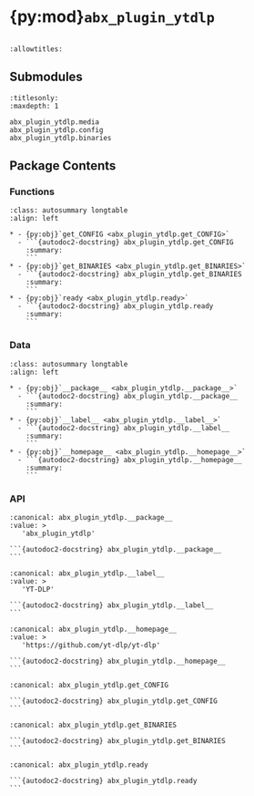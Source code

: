 # {py:mod}`abx_plugin_ytdlp`

```{py:module} abx_plugin_ytdlp
```

```{autodoc2-docstring} abx_plugin_ytdlp
:allowtitles:
```

## Submodules

```{toctree}
:titlesonly:
:maxdepth: 1

abx_plugin_ytdlp.media
abx_plugin_ytdlp.config
abx_plugin_ytdlp.binaries
```

## Package Contents

### Functions

````{list-table}
:class: autosummary longtable
:align: left

* - {py:obj}`get_CONFIG <abx_plugin_ytdlp.get_CONFIG>`
  - ```{autodoc2-docstring} abx_plugin_ytdlp.get_CONFIG
    :summary:
    ```
* - {py:obj}`get_BINARIES <abx_plugin_ytdlp.get_BINARIES>`
  - ```{autodoc2-docstring} abx_plugin_ytdlp.get_BINARIES
    :summary:
    ```
* - {py:obj}`ready <abx_plugin_ytdlp.ready>`
  - ```{autodoc2-docstring} abx_plugin_ytdlp.ready
    :summary:
    ```
````

### Data

````{list-table}
:class: autosummary longtable
:align: left

* - {py:obj}`__package__ <abx_plugin_ytdlp.__package__>`
  - ```{autodoc2-docstring} abx_plugin_ytdlp.__package__
    :summary:
    ```
* - {py:obj}`__label__ <abx_plugin_ytdlp.__label__>`
  - ```{autodoc2-docstring} abx_plugin_ytdlp.__label__
    :summary:
    ```
* - {py:obj}`__homepage__ <abx_plugin_ytdlp.__homepage__>`
  - ```{autodoc2-docstring} abx_plugin_ytdlp.__homepage__
    :summary:
    ```
````

### API

````{py:data} __package__
:canonical: abx_plugin_ytdlp.__package__
:value: >
   'abx_plugin_ytdlp'

```{autodoc2-docstring} abx_plugin_ytdlp.__package__
```

````

````{py:data} __label__
:canonical: abx_plugin_ytdlp.__label__
:value: >
   'YT-DLP'

```{autodoc2-docstring} abx_plugin_ytdlp.__label__
```

````

````{py:data} __homepage__
:canonical: abx_plugin_ytdlp.__homepage__
:value: >
   'https://github.com/yt-dlp/yt-dlp'

```{autodoc2-docstring} abx_plugin_ytdlp.__homepage__
```

````

````{py:function} get_CONFIG()
:canonical: abx_plugin_ytdlp.get_CONFIG

```{autodoc2-docstring} abx_plugin_ytdlp.get_CONFIG
```
````

````{py:function} get_BINARIES()
:canonical: abx_plugin_ytdlp.get_BINARIES

```{autodoc2-docstring} abx_plugin_ytdlp.get_BINARIES
```
````

````{py:function} ready()
:canonical: abx_plugin_ytdlp.ready

```{autodoc2-docstring} abx_plugin_ytdlp.ready
```
````
